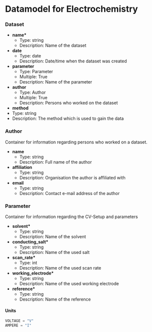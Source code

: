 # Datamodel for Electrochemistry
 
### Dataset
- __name*__ 
  - Type: string
  - Description: Name of the dataset
- __date__
  - Type: date
  - Description: Date/time when the dataset was created
- __parameter__
  - Type: Parameter
  - Multiple: True
  - Description: Name of the parameter
- __author__
  - Type: Author
  - Multiple: True
  - Description: Persons who worked on the dataset
-  __method__
  - Type: string
  - Description: The method which is used to gain the data 


### Author
Container for information regarding persons who worked on a dataset.

- __name__
  - Type: string
  - Description: Full name of the author
- __affiliation__
  - Type: string
  - Description: Organisation the author is affiliated with
- __email__
  - Type: string
  - Description: Contact e-mail address of the author
### Parameter
Container for information regarding the CV-Setup and parameters

- __solvent*__
  - Type: string
  - Description: Name of the solvent    
- __conducting_salt*__
  - Type: string
  - Description: Name of the used salt
- __scan_rate*__
  - Type: int
  - Description: Name of the used scan rate 
- __working_electrode*__
  - Type: string
  - Description: Name of the used working electrode
- __reference*__
  - Type: string
  - Description: Name of the reference
  

#### Units
```python
VOLTAGE = "V"
AMPERE = "I"
``` 
``` 
